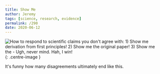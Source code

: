```yaml
---
title: Show Me
author: Jeremy
tags: [science, research, evidence]
permalink: /290
date: 2020-06-12
---
```


![How to respond to scientific claims you don't agree with: 1) Show me derivation from first principles! 2) Show me the original paper! 3) Show me the - Ugh, never mind. Hah, I win!](https://res.cloudinary.com/dh3hm8pb7/image/upload/c_scale,q_auto:best,w_615/v1535842782/Handwaving/Published/ShowMe.png){: .centre-image }

It's funny how many disagreements ultimately end like this.
